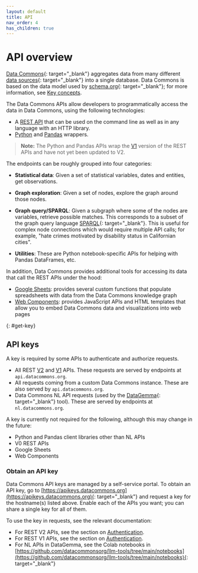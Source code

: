 ```yaml
---
layout: default
title: API
nav_order: 4
has_children: true
---
```



# API overview

[Data Commons](https://datacommons.org){: target="_blank"} aggregates data from many
different [data sources](https://datacommons.org/datasets){: target="_blank"} into a single
database. Data Commons is based on the data model used by
[schema.org](https://schema.org){: target="_blank"}; for more information, see [Key concepts](/data_model.html).

The Data Commons APIs allow developers to programmatically access the data in Data Commons, using the following technologies:

* A [REST API](/api/rest/v2) that can be used on the command line as well as in any language with an HTTP library.
* [Python](/api/python) and [Pandas](/api/pandas) wrappers.

> **Note:** The Python and Pandas APIs wrap the [V1](/api/rest/v1) version of the REST APIs and have not yet been updated to V2.

The endpoints can be roughly grouped into four categories:

-   **Statistical data**: Given a set of statistical variables, dates and entities, get observations.

-   **Graph exploration**: Given a set of nodes, explore the
    graph around those nodes.

-   **Graph query/SPARQL**: Given a subgraph where some of the nodes are
    variables, retrieve possible matches. This corresponds to a subset of the
    graph query language [SPARQL](https://www.w3.org/TR/rdf-sparql-query/){: target="_blank"}. This is useful for complex node connections which would require multiple API calls; for example, "hate crimes motivated by disability status in Californian cities".

-   **Utilities**: These are Python notebook-specific APIs for helping with
    Pandas DataFrames, etc.

In addition, Data Commons provides additional tools for accessing its data that call the REST APIs under the hood:

- [Google Sheets](sheets/index.md): provides several custom functions that populate spreadsheets with data from the Data Commons knowledge graph
- [Web Components](web_components/index.md): provides JavaScript APIs and HTML templates that allow you to embed Data Commons data and visualizations into web pages

{: #get-key}
## API keys

A key is required by some APIs to authenticate and authorize requests.
- All REST [V2](rest/v2/index.md) and [V1](rest/v1/index.md) APIs. These requests are served by endpoints at `api.datacommons.org`.
- All requests coming from a custom Data Commons instance. These are also served by `api.datacommons.org`.
- Data Commons NL API requests (used by the [DataGemma](https://ai.google.devgit/gemma/docs/datagemma){: target="_blank"} tool). These are served by endpoints at `nl.datacommons.org`.

A key is currently not required for the following, although this may change in the future:
- Python and Pandas client libraries other than NL APIs
- V0 REST APIs
- Google Sheets
- Web Components

### Obtain an API key

Data Commons API keys are managed by a self-service portal. To obtain an API key, go to [https://apikeys.datacommons.org](https://apikeys.datacommons.org){: target="_blank"}  and request a key for the hostname(s) listed above. Enable each of the APIs you want; you can share a single key for all of them.

To use the key in requests, see the relevant documentation:
- For REST V2 APIs, see the section on [Authentication](/api/rest/v2/index.html#authentication).
- For REST V1 APIs, see the section on [Authentication](/api/rest/v2/getting_started.html#authentication).
- For NL APIs in DataGemma, see the Colab notebooks in [https://github.com/datacommonsorg/llm-tools/tree/main/notebooks](https://github.com/datacommonsorg/llm-tools/tree/main/notebooks){: target="_blank"}



